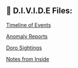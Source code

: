 ## 📁 D.I.V.I.D.E Files:

<div>
  
<a href="timeline.md">Timeline of Events</a>

[Anomaly Reports](anomaly_reports.md)

<a href="doro_sightings.md">Doro Sightings</a>

<a href="notes_from_inside.md">Notes from Inside</a>

</div>
